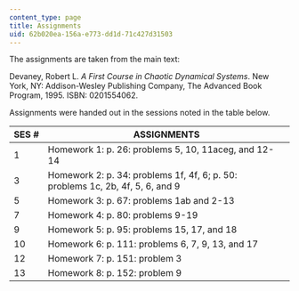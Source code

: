 ```yaml
---
content_type: page
title: Assignments
uid: 62b020ea-156a-e773-dd1d-71c427d31503
---
```


The assignments are taken from the main text:

Devaney, Robert L. _A First Course in Chaotic Dynamical Systems_. New York, NY: Addison-Wesley Publishing Company, The Advanced Book Program, 1995. ISBN: 0201554062.

Assignments were handed out in the sessions noted in the table below.

| SES # | ASSIGNMENTS |
| --- | --- |
| 1 | Homework 1: p. 26: problems 5, 10, 11aceg, and 12-14 |
| 3 | Homework 2: p. 34: problems 1f, 4f, 6; p. 50: problems 1c, 2b, 4f, 5, 6, and 9 |
| 5 | Homework 3: p. 67: problems 1ab and 2-13 |
| 7 | Homework 4: p. 80: problems 9-19 |
| 9 | Homework 5: p. 95: problems 15, 17, and 18 |
| 10 | Homework 6: p. 111: problems 6, 7, 9, 13, and 17 |
| 12 | Homework 7: p. 151: problem 3 |
| 13 | Homework 8: p. 152: problem 9
